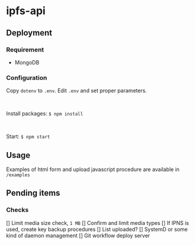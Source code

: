 # ipfs-api

## Deployment

### Requirement

- MongoDB

### Configuration

Copy `dotenv` to `.env`.
Edit `.env` and set proper parameters.

<br>

Install packages:
`$ npm install`

<br>

Start:
`$ npm start`

## Usage

Examples of html form and upload javascript procedure are available in `/examples`

## Pending items

### Checks

[] Limit media size check, `1 MB`
[] Confirm and limit media types
[] If IPNS is used, create key backup procedures
[] List uploaded?
[] SystemD or some kind of daemon management
[] Git workflow deploy server

